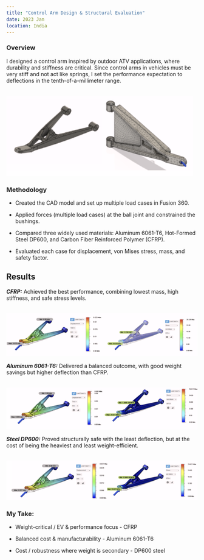 ```yaml
---
title: "Control Arm Design & Structural Evaluation"
date: 2023 Jan
location: India
---
```


### Overview
I designed a control arm inspired by outdoor ATV applications, where durability and stiffness are critical. Since control arms in vehicles must be very stiff and not act like springs, I set the performance expectation to deflections in the tenth-of-a-millimeter range.

 <br/><img src='/images/cd.png'>


### Methodology
- Created the CAD model and set up multiple load cases in Fusion 360.

- Applied forces (multiple load cases) at the ball joint and constrained the bushings.

- Compared three widely used materials: Aluminum 6061-T6, Hot-Formed Steel DP600, and Carbon Fiber Reinforced Polymer (CFRP).

- Evaluated each case for displacement, von Mises stress, mass, and safety factor.



## Results

***CFRP:***
 Achieved the best performance, combining lowest mass, high stiffness, and safe stress levels.

 <br/><img src='/images/cf.png'>


***Aluminum 6061-T6:***
 Delivered a balanced outcome, with good weight savings but higher deflection than CFRP.

 <br/><img src='/images/al.png'>


***Steel DP600:***
Proved structurally safe with the least deflection, but at the cost of being the heaviest and least weight-efficient.

<br/><img src='/images/fe.png'>

### My Take:
- Weight-critical / EV & performance focus - CFRP

- Balanced cost & manufacturability - Aluminum 6061-T6

- Cost / robustness where weight is secondary - DP600 steel


